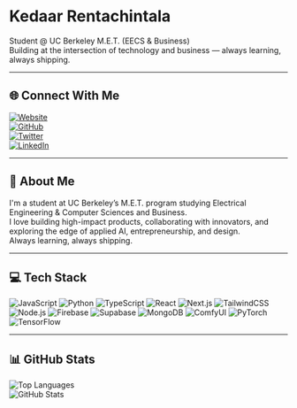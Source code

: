 # Kedaar Rentachintala

Student @ UC Berkeley M.E.T. (EECS & Business)  
Building at the intersection of technology and business — always learning, always shipping.

---

## 🌐 Connect With Me

[![Website](https://img.shields.io/badge/-🚀%20My%20Site-000000?style=flat&logo=vercel&logoColor=white)](https://kedaar.dev)  
[![GitHub](https://img.shields.io/badge/-@kedaar--nr-181717?style=flat&logo=github&logoColor=white)](https://github.com/kedaar-nr)  
[![Twitter](https://img.shields.io/badge/-@kedaar__nr-1DA1F2?style=flat&logo=twitter&logoColor=white)](https://twitter.com/kedaar_nr)  
[![LinkedIn](https://img.shields.io/badge/-LinkedIn-0A66C2?style=flat&logo=linkedin&logoColor=white)](https://www.linkedin.com/in/kedaar-r/)

---

## 🧠 About Me

I'm a student at UC Berkeley’s M.E.T. program studying Electrical Engineering & Computer Sciences and Business.  
I love building high-impact products, collaborating with innovators, and exploring the edge of applied AI, entrepreneurship, and design.  
Always learning, always shipping.

---

## 💻 Tech Stack

![JavaScript](https://img.shields.io/badge/-JavaScript-F7DF1E?logo=javascript&logoColor=black)
![Python](https://img.shields.io/badge/-Python-3776AB?logo=python&logoColor=white)
![TypeScript](https://img.shields.io/badge/-TypeScript-3178C6?logo=typescript&logoColor=white)
![React](https://img.shields.io/badge/-React-61DAFB?logo=react&logoColor=black)
![Next.js](https://img.shields.io/badge/-Next.js-000000?logo=next.js&logoColor=white)
![TailwindCSS](https://img.shields.io/badge/-TailwindCSS-06B6D4?logo=tailwindcss&logoColor=white)
![Node.js](https://img.shields.io/badge/-Node.js-339933?logo=node.js&logoColor=white)
![Firebase](https://img.shields.io/badge/-Firebase-FFCA28?logo=firebase&logoColor=black)
![Supabase](https://img.shields.io/badge/-Supabase-3ECF8E?logo=supabase&logoColor=white)
![MongoDB](https://img.shields.io/badge/-MongoDB-47A248?logo=mongodb&logoColor=white)
![ComfyUI](https://img.shields.io/badge/-ComfyUI-000000?logo=neovim&logoColor=white)
![PyTorch](https://img.shields.io/badge/-PyTorch-EE4C2C?logo=pytorch&logoColor=white)
![TensorFlow](https://img.shields.io/badge/-TensorFlow-FF6F00?logo=tensorflow&logoColor=white)

---

## 📊 GitHub Stats

![Top Languages](https://github-readme-stats.vercel.app/api/top-langs/?username=kedaar-nr&layout=compact&theme=tokyonight)  
![GitHub Stats](https://github-readme-stats.vercel.app/api?username=kedaar-nr&show_icons=true&theme=tokyonight)

